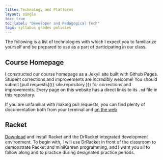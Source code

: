 ```yaml
---
title: Technology and Platforms
layout: single
toc: true
toc_label: "Developer and Pedagogical Tech"
tags: syllabus grades policies 
---
```


The following is a list of technologies with which I expect you to
familiarize yourself and be prepared to use as a part of participating
in our class.

## Course Homepage

I constructed our course homepage as a Jekyll site built with Github
Pages. Student corrections and improvements are *incredibly* welcome!
You should submit [pull requests]({{ site.repository }}) for
corrections and improvements. Every page on this website has a direct
links to its `.md` file in this repository.

If you are unfamiliar with making pull requests, you can find plenty of documentation both from your terminal
and [on the
web](https://docs.github.com/en/github/collaborating-with-pull-requests/proposing-changes-to-your-work-with-pull-requests/creating-a-pull-request)

## Racket

[Download](https://download.racket-lang.org/) and install Racket and
the DrRacket integrated development environment. To begin with, I will
use DrRacket in front of the classroom to demonstrate Racket and
miniKanren programming, and I want you all to follow along and to
practice during designated practice periods.

